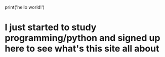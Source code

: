 print('hello world!')

# I just started to study programming/python and signed up here to see what's this site all about

